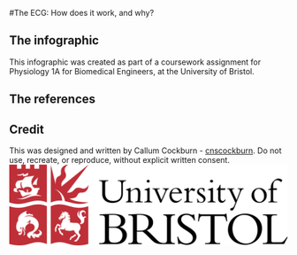 #The ECG: How does it work, and why?
## The infographic

This infographic was created as part of a coursework assignment for Physiology 1A for Biomedical Engineers, at the University of Bristol.
## The references





## Credit
This was designed and written by Callum Cockburn - [cnscockburn](https://github.com/cnscockburn).
Do not use, recreate, or reproduce, without explicit written consent.
![University of Bristol logo](https://github.com/cnscockburn/ECGInfographic/blob/main/university-of-bristol-logo-png-transparent.png)
